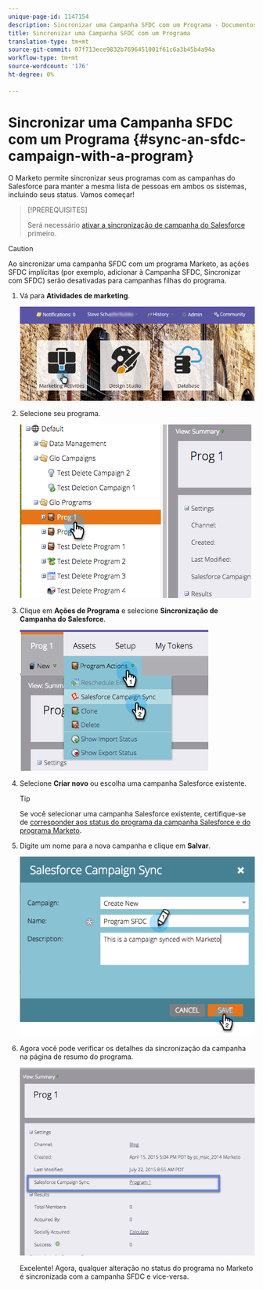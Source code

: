 ```yaml
---
unique-page-id: 1147154
description: Sincronizar uma Campanha SFDC com um Programa - Documentos do Marketing - Documentação do produto
title: Sincronizar uma Campanha SFDC com um Programa
translation-type: tm+mt
source-git-commit: 07f713ece9832b7696451001f61c6a3b45b4a94a
workflow-type: tm+mt
source-wordcount: '176'
ht-degree: 0%

---
```



# Sincronizar uma Campanha SFDC com um Programa {#sync-an-sfdc-campaign-with-a-program}

O Marketo permite sincronizar seus programas com as campanhas do Salesforce para manter a mesma lista de pessoas em ambos os sistemas, incluindo seus status. Vamos começar!

>[!PREREQUISITES]
>
>Será necessário [ativar a sincronização de campanha do Salesforce](/help/marketo/product-docs/crm-sync/salesforce-sync/setup/optional-steps/enable-disable-campaign-sync.md) primeiro.

>[!CAUTION]
>
>Ao sincronizar uma campanha SFDC com um programa Marketo, as ações SFDC implícitas (por exemplo, adicionar à Campanha SFDC, Sincronizar com SFDC) serão desativadas para campanhas filhas do programa.

1. Vá para **Atividades de marketing**.

   ![](assets/login-marketing-activities-1.png)

1. Selecione seu programa.

   ![](assets/image2015-7-22-8-3a47-3a28.png)

1. Clique em **Ações de Programa** e selecione **Sincronização de Campanha do Salesforce**.

   ![](assets/image2015-7-22-8-3a48-3a5.png)

1. Selecione **Criar novo** ou escolha uma campanha Salesforce existente.

   >[!TIP]
   >
   >Se você selecionar uma campanha Salesforce existente, certifique-se de [corresponder aos status do programa da campanha Salesforce e do programa Marketo](/help/marketo/product-docs/crm-sync/salesforce-sync/sfdc-sync-details/sfdc-errors/how-to-match-program-statuses-and-salesforce-campaign-statuses-prior-to-sync.md).

1. Digite um nome para a nova campanha e clique em **Salvar**.

   ![](assets/image2015-7-22-8-3a57-3a19.png)

1. Agora você pode verificar os detalhes da sincronização da campanha na página de resumo do programa.

   ![](assets/image2015-7-22-8-3a59-3a33.png)

   Excelente! Agora, qualquer alteração no status do programa no Marketo é sincronizada com a campanha SFDC e vice-versa.
